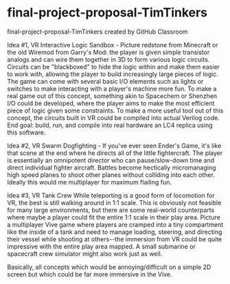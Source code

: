# final-project-proposal-TimTinkers
final-project-proposal-TimTinkers created by GitHub Classroom

Idea #1, VR Interactive Logic Sandbox - 
  Picture redstone from Minecraft or the old Wiremod from Garry's Mod: the player is given simple transistor analogs and can wire them together in 3D to form various logic circuits. Circuits can be "blackboxed" to hide the logic within and make them easier to work with, allowing the player to build increasingly large pieces of logic. The game can come with several basic I/O elements such as lights or switches to make interacting with a player's machine more fun. To make a real game out of this concept, something akin to Spacechem or Shenzhen I/O could be developed, where the player aims to make the most efficient piece of logic given some constraints. To make a more useful tool out of this concept, the circuits built in VR could be compiled into actual Verilog code. End goal: build, run, and compile into real hardware an LC4 replica using this software.
  
Idea #2, VR Swarm Dogfighting - 
  If you've ever seen Ender's Game, it's like that scene at the end where he directs all of the little fightercraft. The player is essentially an omnipotent director who can pause/slow-down time and direct individual fighter aircraft. Battles become hectically micromanaging high speed planes to shoot other planes without colliding into each other. Ideally this would me multiplayer for maximum flailing fun.
  
Idea #3, VR Tank Crew
    While teleporting is a good form of locomotion for VR, the best is still walking around in 1:1 scale. This is obviously not feasible for many large environments, but there are some real-world counterparts where maybe a player could fit the entire 1:1 scale in their play area. Picture a multiplayer Vive game where players are cramped into a tiny compartment like the inside of a tank and need to manage loading, steering, and directing their vessel while shooting at others--the immersion from VR could be quite impressive with the entire play area mapped. A small submarine or spacecraft crew simulator might also work just as well.
  
  Basically, all concepts which would be annoying/difficult on a simple 2D screen but which could be far more immersive in the Vive.

